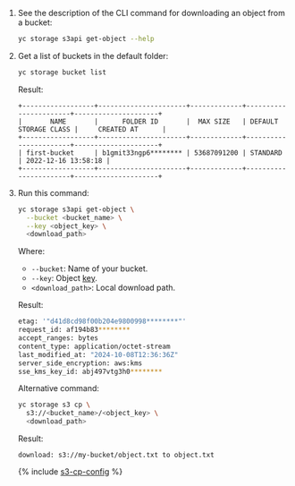 1. See the description of the CLI command for downloading an object from a bucket:

    ```bash
    yc storage s3api get-object --help
    ```

1. Get a list of buckets in the default folder:

    ```bash
    yc storage bucket list
    ```

    Result:

    ```text
    +------------------+----------------------+-------------+-----------------------+---------------------+
    |       NAME       |      FOLDER ID       |  MAX SIZE   | DEFAULT STORAGE CLASS |     CREATED AT      |
    +------------------+----------------------+-------------+-----------------------+---------------------+
    | first-bucket     | b1gmit33ngp6******** | 53687091200 | STANDARD              | 2022-12-16 13:58:18 |
    +------------------+----------------------+-------------+-----------------------+---------------------+
    ```

1. Run this command:

    ```bash
    yc storage s3api get-object \
      --bucket <bucket_name> \
      --key <object_key> \
      <download_path>
    ```

    Where:

    * `--bucket`: Name of your bucket.
    * `--key`: Object [key](../../storage/concepts/object.md#key).
    * `<download_path>`: Local download path.

    Result:

    ```bash
    etag: '"d41d8cd98f00b204e9800998********"'
    request_id: af194b83********
    accept_ranges: bytes
    content_type: application/octet-stream
    last_modified_at: "2024-10-08T12:36:36Z"
    server_side_encryption: aws:kms
    sse_kms_key_id: abj497vtg3h0********
    ```

    Alternative command:

    ```bash
    yc storage s3 cp \
      s3://<bucket_name>/<object_key> \
      <download_path>
    ```

    Result:

    ```text
    download: s3://my-bucket/object.txt to object.txt
    ```

    {% include [s3-cp-config](s3-cp-config.md) %}